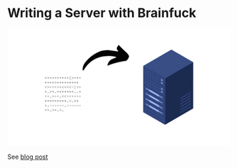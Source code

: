 # Writing a Server with Brainfuck

![image](image.png)

See [blog post](https://brainfuck.canpacis.net)